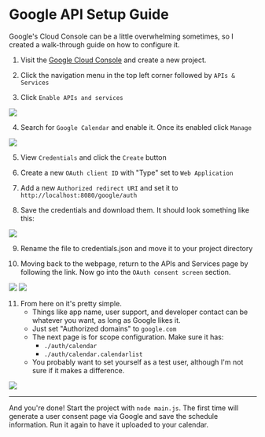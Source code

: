 # Google API Setup Guide

Google's Cloud Console can be a little overwhelming sometimes, so I created a walk-through guide on how to configure it.

1) Visit the [Google Cloud Console](https://console.cloud.google.com/home/) and create a new project.

2) Click the navigation menu in the top left corner followed by `APIs & Services`

3) Click `Enable APIs and services` 

![](https://github.com/yureiTxt/ThdhrCal/blob/master/docs/api_services.png?raw=true)

4) Search for `Google Calendar` and enable it. Once its enabled click `Manage`

![](https://github.com/yureiTxt/ThdhrCal/blob/master/docs/calendar_api.png?raw=true)

5) View `Credentials` and click the `Create` button

6) Create a new `OAuth client ID` with "Type" set to `Web Application`

7) Add a new `Authorized redirect URI` and set it to `http://localhost:8080/google/auth`

8) Save the credentials and download them. It should look something like this:

![](https://github.com/yureiTxt/ThdhrCal/blob/master/docs/web_client.png?raw=true)

9) Rename the file to credentials.json and move it to your project directory

10) Moving back to the webpage, return to the APIs and Services page by following the link. Now go into the `OAuth consent screen` section.

![](https://github.com/yureiTxt/ThdhrCal/blob/master/docs/navigate_back.png?raw=true)
![](https://github.com/yureiTxt/ThdhrCal/blob/master/docs/goto_consent_screen.png?raw=true)

11) From here on it's pretty simple.
    - Things like app name, user support, and developer contact can be whatever you want, as long as Google likes it. 
    - Just set "Authorized domains"  to `google.com`
    - The next page is for scope configuration. Make sure it has:
        - `./auth/calendar`
        - `./auth/calendar.calendarlist`
    - You probably want to set yourself as a test user, although I'm not sure if it makes a difference.

![](https://github.com/yureiTxt/ThdhrCal/blob/master/docs/scopes.png?raw=true)

---

And you're done! Start the project with `node main.js`. The first time will generate a user consent page via Google and save the schedule information. Run it again to have it uploaded to your calendar.